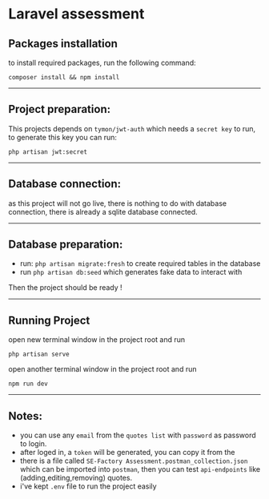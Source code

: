 # Laravel assessment

## Packages installation
 to install required packages, run the following command:

    composer install && npm install

---

## Project preparation:

This projects depends on `tymon/jwt-auth` which needs a  `secret key` to run, to generate this key you can run:

    php artisan jwt:secret

---

## Database connection:
as this project will not go live, there is nothing to do with database connection, there is already a sqlite database connected. 
___

## Database preparation:
- run: `php artisan migrate:fresh` to create required tables in the database
-  run `php artisan db:seed` which generates fake data to interact with

Then the project should be ready !

---

## Running Project

open new terminal window in the project root and run 

    php artisan serve
open another terminal window in the project root and run 

    npm run dev

---

## Notes:

- you can use any `email` from the `quotes list` with `password` as password to login.
- after loged in, a `token` will be generated, you can copy it from the 
- there is a file called `SE-Factory Assessment.postman_collection.json` which can be imported into `postman`, then you can test `api-endpoints` like (adding,editing,removing) quotes.
- i've kept `.env` file to run the project easily